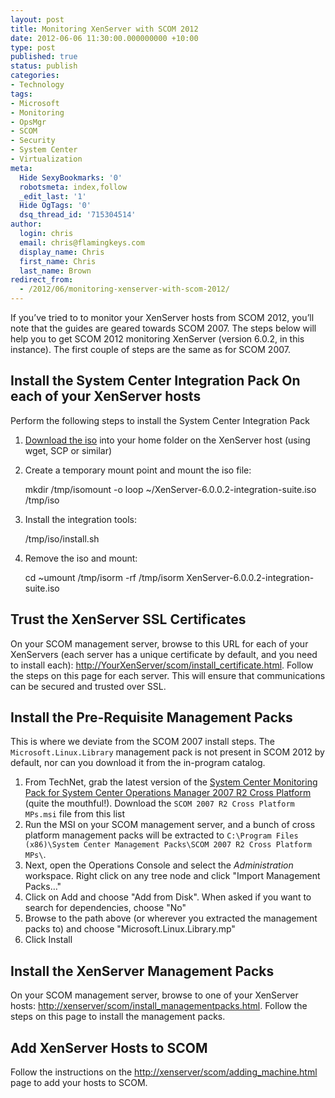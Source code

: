 ```yaml
---
layout: post
title: Monitoring XenServer with SCOM 2012
date: 2012-06-06 11:30:00.000000000 +10:00
type: post
published: true
status: publish
categories:
- Technology
tags:
- Microsoft
- Monitoring
- OpsMgr
- SCOM
- Security
- System Center
- Virtualization
meta:
  Hide SexyBookmarks: '0'
  robotsmeta: index,follow
  _edit_last: '1'
  Hide OgTags: '0'
  dsq_thread_id: '715304514'
author:
  login: chris
  email: chris@flamingkeys.com
  display_name: Chris
  first_name: Chris
  last_name: Brown
redirect_from:
  - /2012/06/monitoring-xenserver-with-scom-2012/
---
```

If you’ve tried to to monitor your XenServer hosts from SCOM 2012, you’ll note that the guides are geared towards SCOM 2007. The steps below will help you to get SCOM 2012 monitoring XenServer (version 6.0.2, in this instance). The first couple of steps are the same as for SCOM 2007. 

## Install the System Center Integration Pack On each of your XenServer hosts

Perform the following steps to install the System Center Integration Pack

1.  [Download the iso](http://www.citrix.com/lang/English/lp/lp_2305185.asp) into your home folder on the XenServer host (using wget, SCP or similar)
2.  Create a temporary mount point and mount the iso file:

    mkdir /tmp/isomount -o loop ~/XenServer-6.0.0.2-integration-suite.iso /tmp/iso

3.  Install the integration tools:

    /tmp/iso/install.sh

4.  Remove the iso and mount:

    cd ~umount /tmp/isorm -rf /tmp/isorm XenServer-6.0.0.2-integration-suite.iso

## Trust the XenServer SSL Certificates 

On your SCOM management server, browse to this URL for each of your XenServers (each server has a unique certificate by default, and you need to install each): [http://YourXenServer/scom/install_certificate.html](http://YourXenServer/scom/install_certificate.html). Follow the steps on this page for each server. This will ensure that communications can be secured and trusted over SSL. 

## Install the Pre-Requisite Management Packs 

This is where we deviate from the SCOM 2007 install steps. The `Microsoft.Linux.Library` management pack is not present in SCOM 2012 by default, nor can you download it from the in-program catalog.

1.  From TechNet, grab the latest version of the [System Center Monitoring Pack for System Center Operations Manager 2007 R2 Cross Platform](http://www.microsoft.com/en-us/download/details.aspx?id=18891) (quite the mouthful!). Download the `SCOM 2007 R2 Cross Platform MPs.msi` file from this list
2.  Run the MSI on your SCOM management server, and a bunch of cross platform management packs will be extracted to `C:\Program Files (x86)\System Center Management Packs\SCOM 2007 R2 Cross Platform MPs\`.
3.  Next, open the Operations Console and select the *Administration* workspace. Right click on any tree node and click "Import Management Packs…"
4.  Click on Add and choose "Add from Disk". When asked if you want to search for dependencies, choose "No"
5.  Browse to the path above (or wherever you extracted the management packs to) and choose "Microsoft.Linux.Library.mp"
6.  Click Install

## Install the XenServer Management Packs 

On your SCOM management server, browse to one of your XenServer hosts: [http://xenserver/scom/install_managementpacks.html](http://xenserver/scom/install_managementpacks.html). Follow the steps on this page to install the management packs. 

## Add XenServer Hosts to SCOM 

Follow the instructions on the [http://xenserver/scom/adding_machine.html](http://xenserver/scom/adding_machine.html) page to add your hosts to SCOM.
